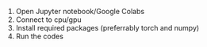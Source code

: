 1. Open Jupyter notebook/Google Colabs
2. Connect to cpu/gpu
3. Install required packages (preferrably torch and numpy)
4. Run the codes
